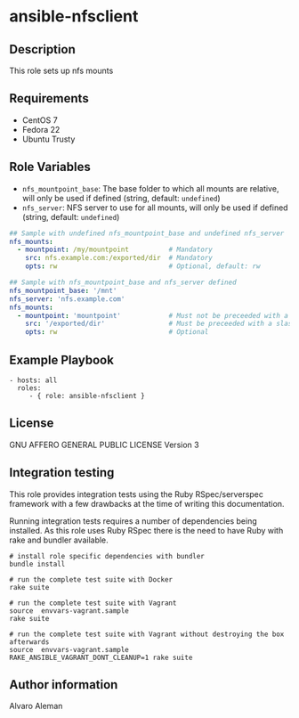 # ansible-nfsclient

## Description

This role sets up nfs mounts

## Requirements

* CentOS 7
* Fedora 22
* Ubuntu Trusty

## Role Variables

* ``nfs_mountpoint_base``: The base folder to which all mounts are relative, will only be used if defined (string, default: ``undefined``)
* ``nfs_server``: NFS server to use for all mounts, will only be used if defined (string, default: ``undefined``)

```yml
## Sample with undefined nfs_mountpoint_base and undefined nfs_server
nfs_mounts:
  - mountpoint: /my/mountpoint          # Mandatory
    src: nfs.example.com:/exported/dir  # Mandatory
    opts: rw                            # Optional, default: rw

## Sample with nfs_mountpoint_base and nfs_server defined
nfs_mountpoint_base: '/mnt'
nfs_server: 'nfs.example.com'
nfs_mounts:
  - mountpoint: 'mountpoint'            # Must not be preceeded with a slash
    src: '/exported/dir'                # Must be preceeded with a slash
    opts: rw                            # Optional
```

## Example Playbook

    - hosts: all
      roles:
         - { role: ansible-nfsclient }

## License

GNU AFFERO GENERAL PUBLIC LICENSE Version 3

## Integration testing

This role provides integration tests using the Ruby RSpec/serverspec framework
with a few drawbacks at the time of writing this documentation.

Running integration tests requires a number of dependencies being
installed. As this role uses Ruby RSpec there is the need to have
Ruby with rake and bundler available.

    # install role specific dependencies with bundler
    bundle install

<!-- -->

    # run the complete test suite with Docker
    rake suite

<!-- -->

    # run the complete test suite with Vagrant
    source  envvars-vagrant.sample
    rake suite

    # run the complete test suite with Vagrant without destroying the box afterwards
    source  envvars-vagrant.sample
    RAKE_ANSIBLE_VAGRANT_DONT_CLEANUP=1 rake suite


## Author information

Alvaro Aleman


<!-- vim: set nofen ts=4 sw=4 et: -->
